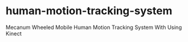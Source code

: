 # human-motion-tracking-system
Mecanum Wheeled Mobile Human Motion Tracking System With Using Kinect

